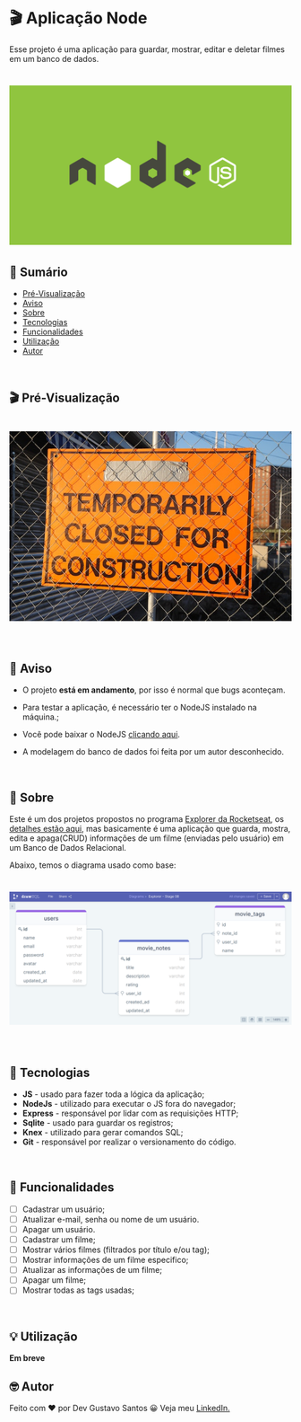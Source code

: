 # 🎬 Aplicação Node

Esse projeto é uma aplicação para guardar, mostrar, editar e deletar filmes em um banco de dados.

<h1 align="center">
    <img src="./src/assets/images/node.jpg" alt="Capa do projeto">
</h1>

## 📖 Sumário

-   [Pré-Visualização](#pré-visualização)
-   [Aviso](#aviso)
-   [Sobre](#sobre)
-   [Tecnologias](#tecnologias)
-   [Funcionalidades](#funcionalidades)
-   [Utilização](#utilização)
-   [Autor](#autor)

</br>

## 🎬 Pré-Visualização

<h1 align="center">
    <img src="./src/assets/images/place-holder.jpg" alt="gif da versão desktop">
</h1>

</br>

## 📢 Aviso

-   O projeto **está em andamento**, por isso é normal que bugs aconteçam.

-   Para testar a aplicação, é necessário ter o NodeJS instalado na máquina.;

-   Você pode baixar o NodeJS [clicando aqui](https://nodejs.org/pt-br/download/).

-   A modelagem do banco de dados foi feita por um autor desconhecido.

</br>

## 📝 Sobre

Este é um dos projetos propostos no programa [Explorer da Rocketseat](https://www.rocketseat.com.br/explorer), os [detalhes estão aqui](https://efficient-sloth-d85.notion.site/Aplica-o-em-Node-57bd49ae77b3422fad74f8dde0d06fef), mas basicamente é uma aplicação que guarda, mostra, edita e apaga(CRUD) informações de um filme (enviadas pelo usuário) em um Banco de Dados Relacional.

Abaixo, temos o diagrama usado como base:

<h1 align="center">
    <img src="./src/assets/images/diagrama.jpg" alt="gif da versão desktop">
</h1>

</br>

## 💾 Tecnologias

-   **JS** - usado para fazer toda a lógica da aplicação;
-   **NodeJs** - utilizado para executar o JS fora do navegador;
-   **Express** - responsável por lidar com as requisições HTTP;
-   **Sqlite** - usado para guardar os registros;
-   **Knex** - utilizado para gerar comandos SQL;
-   **Git** - responsável por realizar o versionamento do código.

</br>

## 🔨 Funcionalidades

-   [ ] Cadastrar um usuário;
-   [ ] Atualizar e-mail, senha ou nome de um usuário.
-   [ ] Apagar um usuário.
-   [ ] Cadastrar um filme;
-   [ ] Mostrar vários filmes (filtrados por título e/ou tag);
-   [ ] Mostrar informações de um filme especifico;
-   [ ] Atualizar as informações de um filme;
-   [ ] Apagar um filme;
-   [ ] Mostrar todas as tags usadas;

</br>

## 💡 Utilização

**Em breve**

## 🤓 Autor

Feito com ❤ por Dev Gustavo Santos 😀 Veja meu [LinkedIn.](https://www.linkedin.com/in/devgustavosantos/)
